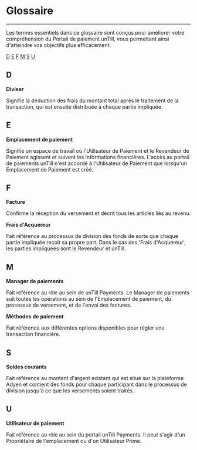 # Glossaire

---------

Les termes essentiels dans ce glossaire sont conçus pour améliorer votre compréhension du Portail de paiement unTill, vous permettant ainsi d'atteindre vos objectifs plus efficacement.

[D](#d) [E](#e) [F](#f) [M](#m) [S](#s) [U](#u)
## D

**Diviser**


Signifie la déduction des frais du montant total après le traitement de la transaction, qui est ensuite distribuée à chaque partie impliquée.

## E

**Emplacement de paiement**

Signifie un espace de travail où l'Utilisateur de Paiement et le Revendeur de Paiement agissent et suivent les informations financières. L'accès au portail de paiements unTill n'est accordé à l'Utilisateur de Paiement que lorsqu'un Emplacement de Paiement est créé.

## F

**Facture**

Confirme la réception du versement et décrit tous les articles liés au revenu.

**Frais d'Acquéreur**

Fait référence au processus de division des fonds de sorte que chaque partie impliquée reçoit sa propre part. Dans le cas des 'Frais d'Acquéreur', les parties impliquées sont le Revendeur et unTill.

## M

**Manager de paiements**

Fait référence au rôle au sein de unTill Payments. Le Manager de paiements suit toutes les opérations au sein de l'Emplacement de paiement, du processus de versement, et de l'envoi des factures.


**Méthodes de paiement**

Fait référence aux différentes options disponibles pour régler une transaction financière.

## S

**Soldes courants**

Fait référence au montant d'argent existant qui est situé sur la plateforme Adyen et contient des fonds pour chaque participant dans le processus de division jusqu'à ce que les versements soient traités.

## U

**Utilisateur de paiement**

Fait référence au rôle au sein du portail unTill Payments. Il peut s'agir d'un Propriétaire de l'emplacement ou d'un Utilisateur Prime.

